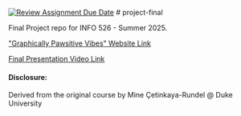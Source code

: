 [![Review Assignment Due Date](https://classroom.github.com/assets/deadline-readme-button-22041afd0340ce965d47ae6ef1cefeee28c7c493a6346c4f15d667ab976d596c.svg)](https://classroom.github.com/a/5Mx2IIjf) \# project-final

Final Project repo for INFO 526 - Summer 2025.

["Graphically Pawsitive Vibes" Website Link](https://info-526-su25.github.io/final-project-YouKnowJoey/#abstract)

[Final Presentation Video Link](https://arizona.hosted.panopto.com/Panopto/Pages/Viewer.aspx?id=66a85f60-3992-4939-bc08-b30e014dd1da)

#### Disclosure:

Derived from the original course by Mine Çetinkaya-Rundel \@ Duke University
